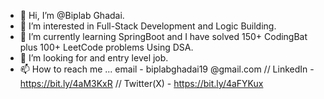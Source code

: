 - 👋 Hi, I’m @Biplab Ghadai.
- 👀 I’m interested in Full-Stack Development and Logic Building.
- 🌱 I’m currently learning SpringBoot and I have solved 150+ CodingBat plus 100+ LeetCode problems Using DSA.
- 💞️ I’m looking for and entry level job.
- 📫 How to reach me ... email - biplabghadai19 @gmail.com // LinkedIn - https://bit.ly/4aM3KxR // Twitter(X) - https://bit.ly/4aFYKux

<!---
Biplab-Ghadai/Biplab-Ghadai is a ✨ special ✨ repository because its `README.md` (this file) appears on your GitHub profile.
You can click the Preview link to take a look at your changes.
--->
